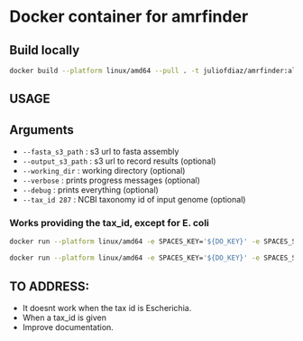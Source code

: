 # Docker container for amrfinder

## Build locally

```bash
docker build --platform linux/amd64 --pull . -t juliofdiaz/amrfinder:alpha
```

## USAGE

## Arguments

* `--fasta_s3_path` : s3 url to fasta assembly
* `--output_s3_path` : s3 url to record results (optional)
* `--working_dir` : working directory (optional)
* `--verbose` : prints progress messages (optional)
* `--debug` : prints everything (optional)
* `--tax_id 287` : NCBI taxonomy id of input genome (optional)

### Works providing the tax_id, except for E. coli

```bash
docker run --platform linux/amd64 -e SPACES_KEY='${DO_KEY}' -e SPACES_SECRET='${DO_SECRET}' docker.io/juliofdiaz/amrfinder:beta --fasta_s3_path https://pathogenwatch-cgps.ams3.digitaloceanspaces.com/pw-live/fasta/cc/cc172a82d32833a2a6d2068128e57ba0ca91017d.fa.gz --output_s3_path https://cgps.ams3.digitaloceanspaces.com/discovery/analysis/amrfinder/3.12.8/ --working_dir /tmp --verbose --debug --tax_id 287

docker run --platform linux/amd64 -e SPACES_KEY='${DO_KEY}' -e SPACES_SECRET='${DO_SECRET}' docker.io/juliofdiaz/amrfinder:beta --fasta_s3_path https://pathogenwatch-cgps.ams3.digitaloceanspaces.com/pw-live/fasta/70/701745104cd7497d8eabc4389ea412bbecb2bc59.fa.gz --output_s3_path https://cgps.ams3.digitaloceanspaces.com/discovery/analysis/amrfinder/1.0.0/ --working_dir /tmp --verbose --debug --tax_id 470
```

## TO ADDRESS:

- It doesnt work when the tax id is Escherichia.
- When a tax_id is given
- Improve documentation.
